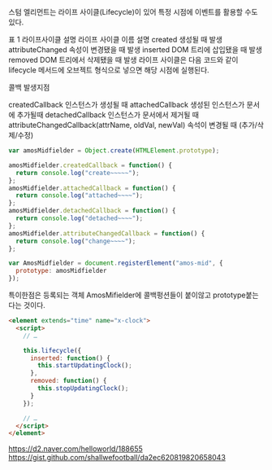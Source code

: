 스텀 엘리먼트는 라이프 사이클(Lifecycle)이 있어 특정 시점에 이벤트를 활용할 수도 있다.

표 1 라이프사이클 설명
라이프 사이클 이름 설명
created 생성될 때 발생
attributeChanged 속성이 변경됐을 때 발생
inserted DOM 트리에 삽입됐을 때 발생
removed DOM 트리에서 삭제됐을 때 발생
라이프 사이클은 다음 코드와 같이 lifecycle 메서드에 오브젝트 형식으로 넣으면 해당 시점에 실행된다.

콜백 발생지점

createdCallback 인스턴스가 생성될 때
attachedCallback 생성된 인스턴스가 문서에 추가될때
detachedCallback 인스턴스가 문서에서 제거될 때
attributeChangedCallback(attrName, oldVal, newVal) 속석이 변경될 때 (추가/삭제/수정)

```js
var amosMidfielder = Object.create(HTMLElement.prototype);

amosMidfielder.createdCallback = function() {
  return console.log("create~~~~~");
};
amosMidfielder.attachedCallback = function() {
  return console.log("attached~~~~");
};
amosMidfielder.detachedCallback = function() {
  return console.log("detached~~~~");
};
amosMidfielder.attributeChangedCallback = function() {
  return console.log("change~~~~");
};

var AmosMidfielder = document.registerElement("amos-mid", {
  prototype: amosMidfielder
});
```

특이한점은 등록되는 객체 AmosMifielder에 콜백펑션들이 붙이않고 prototype붙는다는 것이다.

```html
<element extends="time" name="x-clock">
  <script>
    // …

    this.lifecycle({
      inserted: function() {
        this.startUpdatingClock();
      },
      removed: function() {
        this.stopUpdatingClock();
      }
    });

    // …
  </script>
</element>
```

https://d2.naver.com/helloworld/188655
https://gist.github.com/shallwefootball/da2ec620819820658043
